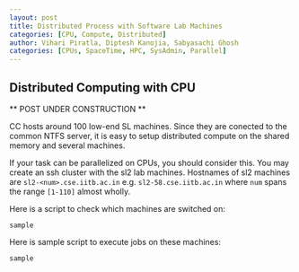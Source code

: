 ```yaml
---
layout: post
title: Distributed Process with Software Lab Machines
categories: [CPU, Compute, Distributed]
author: Vihari Piratla, Diptesh Kanojia, Sabyasachi Ghosh
categories: [CPUs, SpaceTime, HPC, SysAdmin, Parallel]
---
```


## Distributed Computing with CPU  

** POST UNDER CONSTRUCTION **

CC hosts around 100 low-end SL machines. Since they are conected to the common NTFS server, it is easy to setup distributed compute on the shared memory and several machines.<br/>

If your task can be parallelized on CPUs, you should consider this. You may create an ssh cluster with the sl2 lab machines. Hostnames of sl2 machines are `sl2-<num>.cse.iitb.ac.in` e.g. `sl2-58.cse.iitb.ac.in` where `num` spans the range `[1-110]` almost wholly. 

Here is a script to check which machines are switched on:
```
sample
```

Here is sample script to execute jobs on these machines:
```
sample
```

